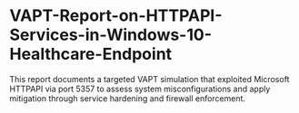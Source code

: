 # VAPT-Report-on-HTTPAPI-Services-in-Windows-10-Healthcare-Endpoint
This report documents a targeted VAPT simulation that exploited Microsoft HTTPAPI via port 5357 to assess system misconfigurations and apply mitigation through service hardening and firewall enforcement.
